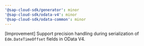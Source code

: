 ```yaml
---
'@sap-cloud-sdk/generator': minor
'@sap-cloud-sdk/odata-v4': minor
'@sap-cloud-sdk/odata-common': minor
---
```


[Improvement] Support precision handling during serialization of `Edm.DateTimeOffset` fields in OData V4.
